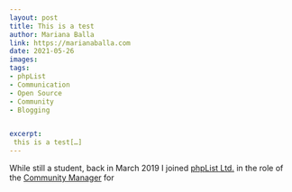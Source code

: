 ```yaml
---
layout: post
title: This is a test
author: Mariana Balla
link: https://marianaballa.com
date: 2021-05-26
images: 
tags:
- phpList
- Communication
- Open Source
- Community
- Blogging


excerpt:
 this is a test[…]
---
```


While still a student, back in March 2019 I joined [phpList Ltd.](https://phplist.com/) in the role of the [Community Manager](https://www.phplist.org/mariana-phplists-new-community-manager) for
